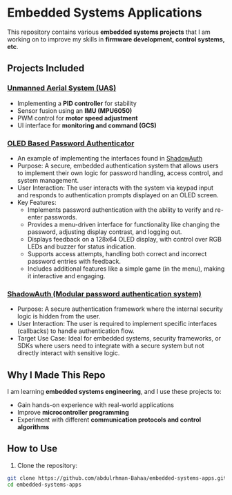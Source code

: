# Embedded Systems Applications  

This repository contains various **embedded systems projects** that I am working on to improve my skills in **firmware development, control systems, etc**.  

## Projects Included  

### [Unmanned Aerial System (UAS)](uas/)
- Implementing a **PID controller** for stability  
- Sensor fusion using an **IMU (MPU6050)**  
- PWM control for **motor speed adjustment**   
- UI interface for **monitoring and command (GCS)**

### [OLED Based Password Authenticator](oled_based_password_authenticator/)
- An example of implementing the interfaces found in [ShadowAuth](shadow_auth/)
- Purpose: A secure, embedded authentication system that allows users to implement their own logic for password handling, access control, and system management.
- User Interaction: The user interacts with the system via keypad input and responds to authentication prompts displayed on an OLED screen.
- Key Features:
    - Implements password authentication with the ability to verify and re-enter passwords.
    - Provides a menu-driven interface for functionality like changing the password, adjusting display contrast, and logging out.
    - Displays feedback on a 128x64 OLED display, with control over RGB LEDs and buzzer for status indication.
    - Supports access attempts, handling both correct and incorrect password entries with feedback.
    - Includes additional features like a simple game (in the menu), making it interactive and engaging.

### [ShadowAuth (Modular password authentication system)](shadow_auth/)
- Purpose: A secure authentication framework where the internal security logic is hidden from the user.
- User Interaction: The user is required to implement specific interfaces (callbacks) to handle authentication flow.
- Target Use Case: Ideal for embedded systems, security frameworks, or SDKs where users need to integrate with a secure system but not directly interact with sensitive logic.

## Why I Made This Repo  
I am learning **embedded systems engineering**, and I use these projects to:  
- Gain hands-on experience with real-world applications  
- Improve **microcontroller programming**  
-  Experiment with different **communication protocols and control algorithms**  

## How to Use  
1. Clone the repository:  
```bash
git clone https://github.com/abdulrhman-Bahaa/embedded-systems-apps.git
cd embedded-systems-apps
